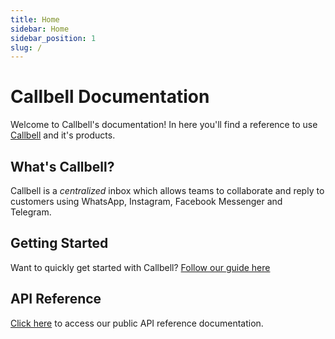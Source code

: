 ```yaml
---
title: Home
sidebar: Home
sidebar_position: 1
slug: /
---
```


# Callbell Documentation

Welcome to Callbell's documentation! In here you'll find a reference to use [Callbell](https://www.callbell.eu) and it's products.

## What's Callbell?

Callbell is a _centralized_ inbox which allows teams to collaborate and reply to customers using WhatsApp, Instagram, Facebook Messenger and Telegram.

## Getting Started

Want to quickly get started with Callbell? [Follow our guide here](/bot/getting_started)

## API Reference

[Click here](/api/reference/introduction) to access our public API reference documentation.
